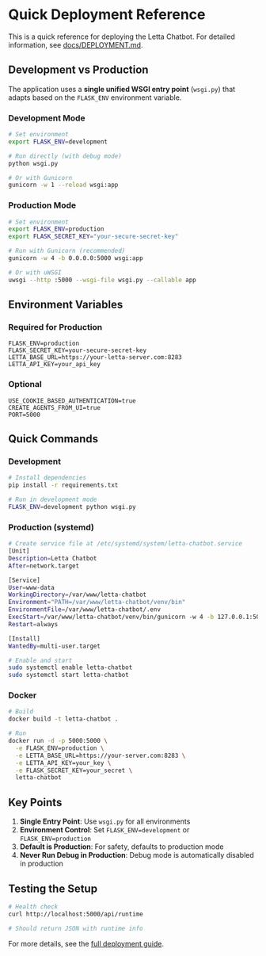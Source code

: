 # Quick Deployment Reference

This is a quick reference for deploying the Letta Chatbot. For detailed information, see [docs/DEPLOYMENT.md](docs/DEPLOYMENT.md).

## Development vs Production

The application uses a **single unified WSGI entry point** (`wsgi.py`) that adapts based on the `FLASK_ENV` environment variable.

### Development Mode

```bash
# Set environment
export FLASK_ENV=development

# Run directly (with debug mode)
python wsgi.py

# Or with Gunicorn
gunicorn -w 1 --reload wsgi:app
```

### Production Mode

```bash
# Set environment
export FLASK_ENV=production
export FLASK_SECRET_KEY="your-secure-secret-key"

# Run with Gunicorn (recommended)
gunicorn -w 4 -b 0.0.0.0:5000 wsgi:app

# Or with uWSGI
uwsgi --http :5000 --wsgi-file wsgi.py --callable app
```

## Environment Variables

### Required for Production

```env
FLASK_ENV=production
FLASK_SECRET_KEY=your-secure-secret-key
LETTA_BASE_URL=https://your-letta-server.com:8283
LETTA_API_KEY=your_api_key
```

### Optional

```env
USE_COOKIE_BASED_AUTHENTICATION=true
CREATE_AGENTS_FROM_UI=true
PORT=5000
```

## Quick Commands

### Development

```bash
# Install dependencies
pip install -r requirements.txt

# Run in development mode
FLASK_ENV=development python wsgi.py
```

### Production (systemd)

```bash
# Create service file at /etc/systemd/system/letta-chatbot.service
[Unit]
Description=Letta Chatbot
After=network.target

[Service]
User=www-data
WorkingDirectory=/var/www/letta-chatbot
Environment="PATH=/var/www/letta-chatbot/venv/bin"
EnvironmentFile=/var/www/letta-chatbot/.env
ExecStart=/var/www/letta-chatbot/venv/bin/gunicorn -w 4 -b 127.0.0.1:5000 wsgi:app
Restart=always

[Install]
WantedBy=multi-user.target

# Enable and start
sudo systemctl enable letta-chatbot
sudo systemctl start letta-chatbot
```

### Docker

```bash
# Build
docker build -t letta-chatbot .

# Run
docker run -d -p 5000:5000 \
  -e FLASK_ENV=production \
  -e LETTA_BASE_URL=https://your-server.com:8283 \
  -e LETTA_API_KEY=your_key \
  -e FLASK_SECRET_KEY=your_secret \
  letta-chatbot
```

## Key Points

1. **Single Entry Point**: Use `wsgi.py` for all environments
2. **Environment Control**: Set `FLASK_ENV=development` or `FLASK_ENV=production`
3. **Default is Production**: For safety, defaults to production mode
4. **Never Run Debug in Production**: Debug mode is automatically disabled in production

## Testing the Setup

```bash
# Health check
curl http://localhost:5000/api/runtime

# Should return JSON with runtime info
```

For more details, see the [full deployment guide](docs/DEPLOYMENT.md).


